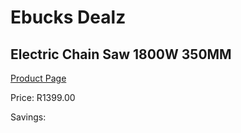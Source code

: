 
# Ebucks Dealz
## Electric Chain Saw 1800W 350MM
[Product Page](https://www.ebucks.com/web/shop/productSelected.do?prodId=1200590854&catId=717342768)

Price: R1399.00

Savings: 


	